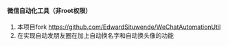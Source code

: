 #### 微信自动化工具（非root权限）
1. 本项目fork https://github.com/EdwardSituwende/WeChatAutomationUtil
2. 在实现自动发朋友圈在加上自动换名字和自动换头像的功能
